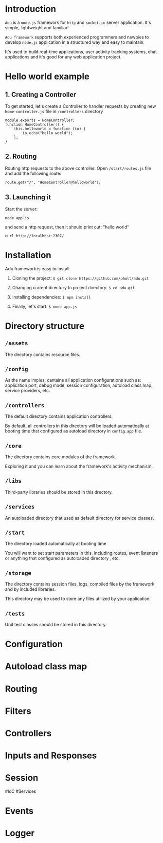 # Introduction
`Adu` is a `node.js` framework for `http` and `socket.io` server application. It's simple, lightweight and familiar!

`Adu framework` supports both experienced programmers and newbies to develop `node.js` application in a structured way and easy to maintain.

It's used to build real-time applications, user activity tracking systems, chat applications and it's good for any web application project.


# Hello world example

## 1. Creating a Controller
To get started, let's create a Controller to handler requests by creating new `home-controller.js` file in `/controllers` directory

    module.exports = HomeController;
    function HomeController() {
        this.helloworld = function (io) {
            io.echo("hello world");
        };
    }

## 2. Routing
Routing http requests to the above controller. Open `/start/routes.js` file and add the following route:

    route.get("/", "HomeController@helloworld");

## 3. Launching it
Start the server:

    node app.js 

and send a http request, then it should print out: "hello world"

    curl http://localhost:2307/

# Installation
Adu framework is easy to install:

1. Cloning the project: `$ git clone https://github.com/phult/adu.git`

2. Changing current directory to project directory: `$ cd adu.git`

3. Installing dependencies: `$ npm install`

4. Finally, let's start: `$ node app.js`

# Directory structure

## `/assets`

The directory contains resource files.

## `/config`

As the name imples, cantains all application configurations such as: application port, debug mode, session configuration, autoload class map, service providers, etc.

## `/controllers`

The default directory contains application controllers.

By default, all controllers in this directory will be loaded automatically at booting time that configured as autoload directory in `config.app` file.

## `/core`

The directory contains core modules of the framework. 

Exploring it and you can learn about the framework's activity mechanism.

## `/libs`

Third-party libraries should be stored in this drectory.

## `/services`

An autoloaded directory that used  as default directory for service classes.

## `/start`

The directory loaded automatically at booting time

You will want to set start parameters in this. Including routes, event listeners or anything that configured as autoloaded directory , etc.

## `/storage`

The directory contains session files, logs, compiled files by the framework and by included libraries. 

This directory may be used to store any files utilized by your application.

## `/tests`

Unit test classes should be stored in this directory.

# Configuration
# Autoload class map
# Routing
# Filters
# Controllers
# Inputs and Responses
# Session
#IoC
#Services
# Events
# Logger